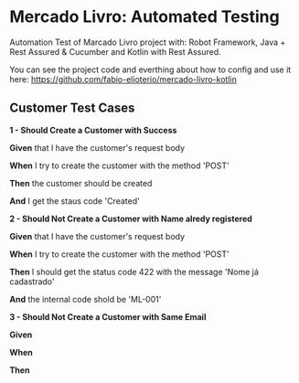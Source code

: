 # Mercado Livro: Automated Testing
Automation Test of Marcado Livro project with: Robot Framework, Java + Rest Assured & Cucumber and Kotlin with Rest Assured.

You can see the project code and everthing about how to config and use it here: https://github.com/fabio-elioterio/mercado-livro-kotlin

## Customer Test Cases
**1 - Should Create a Customer with Success**

**Given** that I have the customer's request body

**When** I try to create the customer with the method 'POST'

**Then** the customer should be created

**And** I get the staus code 'Created'


**2 - Should Not Create a Customer with Name alredy registered**

**Given** that I have the customer's request body 

**When** I try to create the customer with the method 'POST'

**Then** I should get the status code 422 with the message 'Nome já cadastrado'

**And** the internal code shold be 'ML-001'


**3 - Should Not Create a Customer with Same Email**

**Given**

**When**

**Then**
